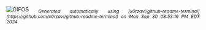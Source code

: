 <div align="justify">
<picture>
    <source media="(prefers-color-scheme: dark)" srcset="https://i.ibb.co/7NZgTnG/output-gif.gif">
    <source media="(prefers-color-scheme: light)" srcset="https://i.ibb.co/7NZgTnG/output-gif.gif">
    <img alt="GIFOS" src="https://i.ibb.co/7NZgTnG/output-gif.gif">
</picture>
<sub><i>Generated automatically using [x0rzavi/github-readme-terminal](https://github.com/x0rzavi/github-readme-terminal) on Mon Sep 30 08:53:19 PM EDT 2024</i></sub>
</div>

<!--  -->